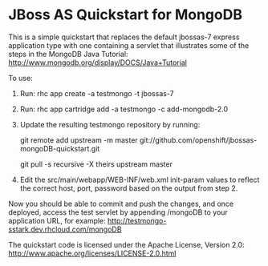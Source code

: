 JBoss AS Quickstart for MongoDB
===============================

This is a simple quickstart that replaces the default jbossas-7 express
application type with one containing a servlet that illustrates some of
the steps in the MongoDB Java Tutorial:
<http://www.mongodb.org/display/DOCS/Java+Tutorial>

To use:

1. Run: rhc app create -a testmongo -t jbossas-7
2. Run: rhc app cartridge add -a testmongo -c add-mongodb-2.0
3. Update the resulting testmongo repository by running:

    git remote add upstream -m master git://github.com/openshift/jbossas-mongoDB-quickstart.git

    git pull -s recursive -X theirs upstream master
4. Edit the src/main/webapp/WEB-INF/web.xml init-param values to
reflect the correct host, port, password based on the output from step 2.

Now you should be able to commit and push the changes, and once deployed,
access the test servlet by appending /mongoDB to your application URL, for
example:
http://testmongo-sstark.dev.rhcloud.com/mongoDB

The quickstart code is licensed under the Apache License, Version 2.0:
<http://www.apache.org/licenses/LICENSE-2.0.html>

